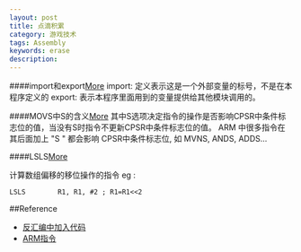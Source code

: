 ```yaml
---
layout: post
title: 点滴积累
category: 游戏技术
tags: Assembly
keywords: erase
description: 
---
```


####import和export[More](http://3y.uu456.com/bp-2b6192176c17sf0e7cd137f7-1.html)
import: 定义表示这是一个外部变量的标号，不是在本程序定义的
export: 表示本程序里面用到的变量提供给其他模块调用的。

####MOVS中S的含义[More](http://zhidao.baidu.com/question/259412836.html)
其中S选项决定指令的操作是否影响CPSR中条件标志位的值，当没有S时指令不更新CPSR中条件标志位的值。
ARM 中很多指令在其后面加上 "S " 都会影响 CPSR中条件标志位, 如 MVNS, ANDS, ADDS...


####LSLS[More](http://drops.wooyun.org/tips/2177)

计算数组偏移的移位操作的指令
eg :

```
LSLS        R1, R1, #2 ; R1=R1<<2
```

##Reference

* [反汇编中加入代码](http://zhidao.baidu.com/link?url=uO6GlGQuAXxBugee0x_DFCrMRtdXoR6BUXNobunEKzVxb4DctZgj7gvdqoKpNv9sWFqDdfIobG4YQ-S8_jNHDK)
* [ARM指令](http://blog.csdn.net/testfamily/article/details/29560769)